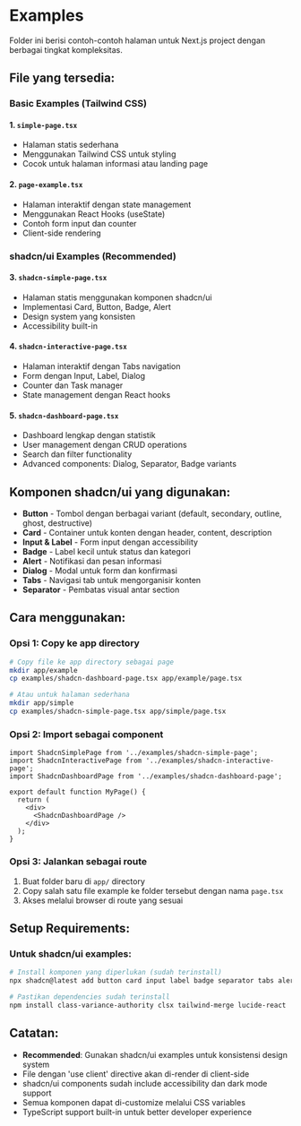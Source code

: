 # Examples

Folder ini berisi contoh-contoh halaman untuk Next.js project dengan berbagai tingkat kompleksitas.

## File yang tersedia:

### Basic Examples (Tailwind CSS)
#### 1. `simple-page.tsx`
- Halaman statis sederhana
- Menggunakan Tailwind CSS untuk styling
- Cocok untuk halaman informasi atau landing page

#### 2. `page-example.tsx`
- Halaman interaktif dengan state management
- Menggunakan React Hooks (useState)
- Contoh form input dan counter
- Client-side rendering

### shadcn/ui Examples (Recommended)
#### 3. `shadcn-simple-page.tsx`
- Halaman statis menggunakan komponen shadcn/ui
- Implementasi Card, Button, Badge, Alert
- Design system yang konsisten
- Accessibility built-in

#### 4. `shadcn-interactive-page.tsx`
- Halaman interaktif dengan Tabs navigation
- Form dengan Input, Label, Dialog
- Counter dan Task manager
- State management dengan React hooks

#### 5. `shadcn-dashboard-page.tsx`
- Dashboard lengkap dengan statistik
- User management dengan CRUD operations
- Search dan filter functionality
- Advanced components: Dialog, Separator, Badge variants

## Komponen shadcn/ui yang digunakan:

- **Button** - Tombol dengan berbagai variant (default, secondary, outline, ghost, destructive)
- **Card** - Container untuk konten dengan header, content, description
- **Input & Label** - Form input dengan accessibility
- **Badge** - Label kecil untuk status dan kategori
- **Alert** - Notifikasi dan pesan informasi
- **Dialog** - Modal untuk form dan konfirmasi
- **Tabs** - Navigasi tab untuk mengorganisir konten
- **Separator** - Pembatas visual antar section

## Cara menggunakan:

### Opsi 1: Copy ke app directory
```bash
# Copy file ke app directory sebagai page
mkdir app/example
cp examples/shadcn-dashboard-page.tsx app/example/page.tsx

# Atau untuk halaman sederhana
mkdir app/simple
cp examples/shadcn-simple-page.tsx app/simple/page.tsx
```

### Opsi 2: Import sebagai component
```tsx
import ShadcnSimplePage from '../examples/shadcn-simple-page';
import ShadcnInteractivePage from '../examples/shadcn-interactive-page';
import ShadcnDashboardPage from '../examples/shadcn-dashboard-page';

export default function MyPage() {
  return (
    <div>
      <ShadcnDashboardPage />
    </div>
  );
}
```

### Opsi 3: Jalankan sebagai route
1. Buat folder baru di `app/` directory
2. Copy salah satu file example ke folder tersebut dengan nama `page.tsx`
3. Akses melalui browser di route yang sesuai

## Setup Requirements:

### Untuk shadcn/ui examples:
```bash
# Install komponen yang diperlukan (sudah terinstall)
npx shadcn@latest add button card input label badge separator tabs alert dialog

# Pastikan dependencies sudah terinstall
npm install class-variance-authority clsx tailwind-merge lucide-react
```

## Catatan:
- **Recommended**: Gunakan shadcn/ui examples untuk konsistensi design system
- File dengan 'use client' directive akan di-render di client-side
- shadcn/ui components sudah include accessibility dan dark mode support
- Semua komponen dapat di-customize melalui CSS variables
- TypeScript support built-in untuk better developer experience
